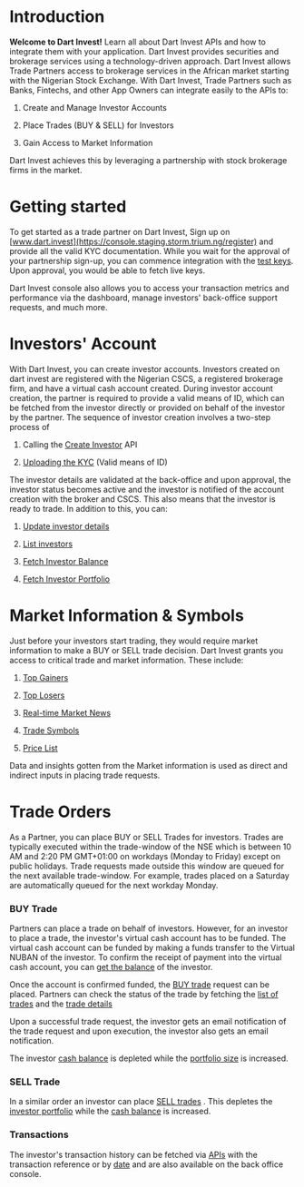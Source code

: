 # Introduction
**Welcome to Dart Invest!** Learn all about Dart Invest APIs and how to integrate them with your application. Dart Invest provides securities and brokerage services using a technology-driven approach. Dart Invest allows Trade Partners access to brokerage services in the African market starting with the Nigerian Stock Exchange. With Dart Invest, Trade Partners such as Banks, Fintechs, and other App Owners can integrate easily to the APIs to: 

1. Create and Manage Investor Accounts

2. Place Trades (BUY & SELL) for Investors

3. Gain Access to Market Information

Dart Invest achieves this by leveraging a partnership with stock brokerage firms in the market.

# Getting started

To get started as a trade partner on Dart Invest, Sign up on [www.dart.invest](https://console.staging.storm.trium.ng/register) and provide all the valid KYC documentation. While you wait for the approval of your partnership sign-up, you can commence integration with the [test keys](api.md#before-you-start). Upon approval, you would be able to fetch live keys.

Dart Invest console also allows you to access your transaction metrics and performance via the dashboard, manage investors' back-office support requests, and much more.

# Investors' Account
With Dart Invest, you can create investor accounts. Investors created on dart invest are registered with the Nigerian CSCS, a registered brokerage firm, and have a virtual cash account created. During investor account creation, the partner is required to provide a valid means of ID, which can be fetched from the investor directly or provided on behalf of the investor by the partner. The sequence of investor  creation involves a two-step process of 

1. Calling the [Create Investor](api.md#create-investor) API  

2. [Uploading the KYC](api.md#upload-kyc) (Valid means of ID)

The investor details are validated at the back-office and upon approval, the investor status becomes active and the investor is notified of the account creation with the broker and CSCS. This also means that the investor is ready to trade. In addition to this, you can: 

1. [Update investor details](api.md#update-investor)

2. [List investors](api.md#list-investors)

3. [Fetch Investor Balance](api.md#fetch-investor39s-balance)

4. [Fetch Investor Portfolio](api.md#fetch-investor39s-portfolio)

# Market Information & Symbols
Just before your investors start trading, they would require market information to make a BUY or SELL trade decision. Dart Invest grants you access to critical trade and market information. These include:

1. [Top Gainers](api.md#top-gainers-information)

2. [Top Losers](api.md#top-losers-information)

3. [Real-time Market News](api.md#market-news)

4. [Trade Symbols](api.md#symbols-list)

5. [Price List](api.md#price-list)

Data and insights gotten from the Market information is used as direct and indirect inputs in placing trade requests.

# Trade Orders

As a Partner, you can place BUY or SELL Trades for investors. Trades are typically executed within the trade-window of the NSE which is between 10 AM and 2:20 PM GMT+01:00 on workdays (Monday to Friday) except on public holidays. Trade requests made outside this window are queued for the next available trade-window.  For example, trades placed on a Saturday are automatically queued for the next workday Monday.

### BUY Trade

Partners can place a trade on behalf of investors. However, for an investor to place a trade, the investor's virtual cash account has to be funded. The virtual cash account can be funded by making a funds transfer to the Virtual NUBAN of the investor.  To confirm the receipt of payment into the virtual cash account, you can [get the balance](api.md#fetch-investor39s-balance) of the investor.

Once the account is confirmed funded, the [BUY trade](api.md#create-transaction)  request can be placed. Partners can check the status of the trade by fetching the [list of  trades](api.md#list-transactions-by-date)  and the [trade details](api.md#fetch-transactions-by-transaction-reference) 

Upon a successful trade request, the investor gets an email notification of the trade request and upon execution, the investor also gets an email notification.

The investor [cash balance](api.md#fetch-investor39s-balance) is  depleted while the [portfolio size](api.md#fetch-investor39s-portfolio) is increased.

### SELL Trade

In a similar order an investor can place [SELL trades](api.md#create-transaction) . This depletes the [investor portfolio](api.md#fetch-investor39s-portfolio) while the [cash balance](api.md#fetch-investor39s-balance) is increased.

### Transactions

The investor's transaction history can be fetched via [APIs](api.md#Fetch-Transactions-by-Transaction-Reference) with the transaction reference or by [date](api.md#list-transactions-by-date) and are also available on the back office console.




